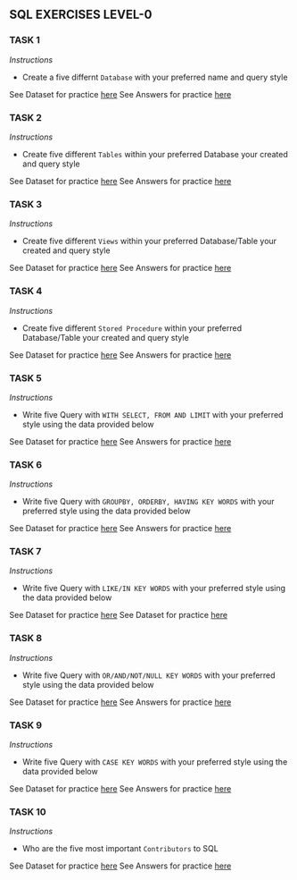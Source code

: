## SQL EXERCISES LEVEL-0

### TASK 1
*Instructions*
- Create a five differnt `Database` with your preferred name and query style

See Dataset for practice [here](#)
See Answers for practice [here](09-exercise-answers.md)

### TASK 2
*Instructions*
- Create five different `Tables` within your preferred Database your created and query style

See Dataset for practice [here](#)
See Answers for practice [here](09-exercise-answers.md)

### TASK 3
*Instructions*
- Create five different `Views` within your preferred Database/Table your created and query style

See Dataset for practice [here](#)
See Answers for practice [here](09-exercise-answers.md)

### TASK 4
*Instructions*
- Create five different `Stored Procedure` within your preferred Database/Table your created and query style

See Dataset for practice [here](#)
See Answers for practice [here](09-exercise-answers.md)

### TASK 5
*Instructions*
- Write five Query with `WITH SELECT, FROM AND LIMIT` with your preferred style using the data provided below

See Dataset for practice [here](#)
See Answers for practice [here](09-exercise-answers.md)

### TASK 6
*Instructions*
- Write five Query with `GROUPBY, ORDERBY, HAVING KEY WORDS` with your preferred style using the data provided below

See Dataset for practice [here](#)
See Answers for practice [here](09-exercise-answers.md)


### TASK 7
*Instructions*
- Write five Query with `LIKE/IN KEY WORDS` with your preferred style using the data provided below

See Dataset for practice [here](#)
See Dataset for practice [here](09-exercise-answers.md)


### TASK 8
*Instructions*
- Write five Query with `OR/AND/NOT/NULL KEY WORDS` with your preferred style using the data provided below

See Dataset for practice [here](#)
See Answers for practice [here](09-exercise-answers.md)


### TASK 9
*Instructions*
- Write five Query with `CASE KEY WORDS` with your preferred style using the data provided below

See Dataset for practice [here](#)
See Answers for practice [here](09-exercise-answers.md)


### TASK 10
*Instructions*
- Who are the five most important `Contributors` to SQL

See Dataset for practice [here]()
See Answers for practice [here](09-exercise-answers.md)